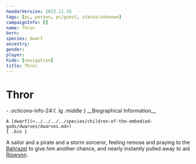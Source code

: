 ```yaml
---
headerVersion: 2023.11.25
tags: [pc, person, pc/guest, status/unknown]
campaignInfo: []
name: Thror
born:
species: dwarf
ancestry:
gender:
player:
hide: [navigation]
title: Thror
---
```

# Thror
<div class="grid cards ext-narrow-margin ext-one-column" markdown>
- :octicons-info-24:{ .lg .middle } __Biographical Information__

    A [dwarf](<../../../../species/children-of-the-embodied-gods/dwarves/dwarves.md>)  
    { .bio }

</div>


A sailor and a pirate and a storm sorceror, feeling remose and praying to the [Bahrazel](<../../../../cosmology/gods/embodied-gods/bahrazel/bahrazel.md>) to give him another chance, and nearly instantly pulled away to aid [Riswynn](<../riswynn.md>). 